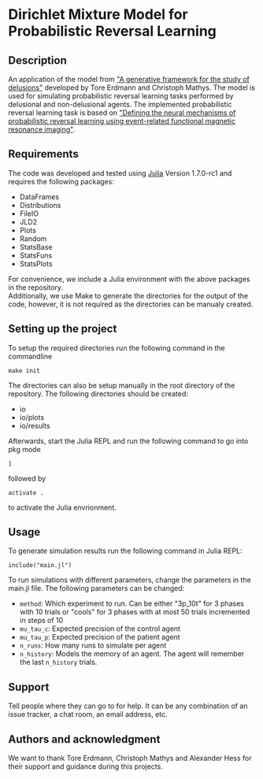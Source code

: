 # Dirichlet Mixture Model for Probabilistic Reversal Learning
## Description
An application of the model from ["A generative framework for the study of delusions"](https://www.sciencedirect.com/science/article/pii/S0920996420306277) developed by Tore Erdmann and Christoph Mathys. The model is used for simulating probabilistic reversal learning tasks performed by delusional and non-delusional agents. The implemented probabilistic reversal learning task is based on ["Defining the neural mechanisms of probabilistic reversal learning using event-related functional magnetic resonance imaging"](https://pubmed.ncbi.nlm.nih.gov/12040063/).

## Requirements
The code was developed and tested using [Julia](https://julialang.org/) Version 1.7.0-rc1 and requires the following packages:
* DataFrames
* Distributions
* FileIO
* JLD2
* Plots
* Random
* StatsBase
* StatsFuns
* StatsPlots

For convenience, we include a Julia environment with the above packages in the repository. \
Additionally, we use Make to generate the directories for the output of the code, however, it is not required as the directories can be manualy created.

## Setting up the project
To setup the required directories run the following command in the commandline
```
make init
```
The directories can also be setup manually in the root directory of the repository. The following directories should be created:
* io
* io/plots
* io/results

Afterwards, start the Julia REPL and run the following command to go into pkg mode
```
]
```
followed by
```
activate .
```
to activate the Julia envrionment.

## Usage
To generate simulation results run the following command in Julia REPL:
```
include("main.jl")
```
To run simulations with different parameters, change the parameters in the main.jl file. The following parameters can be changed:
* `method`: Which experiment to run. Can be either "3p_10t" for 3 phases with 10 trials or "cools" for 3 phases with at most 50 trials incremented in steps of 10
* `mu_tau_c`: Expected precision of the control agent
* `mu_tau_p`: Expected precision of the patient agent
* `n_runs`: How many runs to simulate per agent
* `n_history`: Models the memory of an agent. The agent will remember the last `n_history` trials.

## Support
Tell people where they can go to for help. It can be any combination of an issue tracker, a chat room, an email address, etc.

## Authors and acknowledgment
We want to thank Tore Erdmann, Christoph Mathys and Alexander Hess for their support and guidance during this projects.
